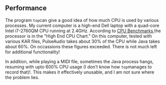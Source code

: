 
##  Performance 


The program `top`can give a good idea of how much CPU is used by
      various processes. My current computer is a high-end Dell laptop with a
      quad-core Intel i7-2760QM CPU running at 2.4GHz. According to [
	CPU Benchmarks
      ](http://www.cpubenchmark.net/) the processor is in the "High End CPU Chart."
      On this computer, tested with various KAR files, PulseAudio takes about 30%
      of the CPU while Java takes about 60%. On occassions these figures exceeded.
      There is not much left for additional functionality!


In addition, while playing a MIDI file, sometimes the Java process hangs,
      resuming with upto 600% CPU usage (I don't know how `top`manages to record that)!. This makes it effectively unusable, and I am
      not sure where the problem lies.
